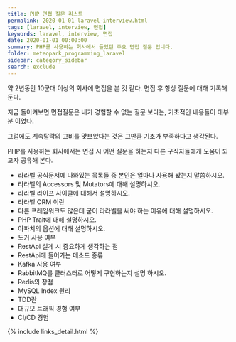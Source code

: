 ```yaml
---
title: PHP 면접 질문 리스트
permalink: 2020-01-01-laravel-interview.html
tags: [laravel, interview, 면접]
keywords: laravel, interview, 면접
date: 2020-01-01 00:00:00
summary: PHP를 사용하는 회사에서 들었던 주요 면접 질문 입니다.
folder: meteopark_programming_laravel
sidebar: category_sidebar
search: exclude
---
```

약 2년동안 10군대 이상의 회사에 면접을 본 것 같다. 면접 후 항상 질문에 대해 기록해 둔다. 

지금 돌이켜보면 면접질문은 내가 경험할 수 없는 질문 보다는, 기초적인 내용들이 대부분 이었다. 

그럼에도 계속탈락의 고비를 맛보았다는 것은 그만큼 기초가 부족하다고 생각된다.

PHP를 사용하는 회사에서는 면접 시 어떤 질문을 하는지 다른 구직자들에게 도움이 되고자 공유해 본다.

- 라라벨 공식문서에 나와있는 목록들 중 본인은 얼마나 사용해 봤는지 말씀하시오. 
- 라라벨의 Accessors 및 Mutators에 대해 설명하시오.
- 라라벨 라이프 사이클에 대해서 설명하시오.
- 라라벨 ORM 이란
- 다른 프레임워크도 많은데 굳이 라라벨을 써야 하는 이유에 대해 설명하시오.
- PHP Trait에 대해 설명하시오.
- 아파치의 옵션에 대해 설명하시오.  
- 도커 사용 여부
- RestApi 설계 시 중요하게 생각하는 점
- RestApi에 들어가는 메소드 종류
- Kafka 사용 여부
- RabbitMQ를 클러스터로 어떻게 구현하는지 설명 하시오.
- Redis의 장점
- MySQL Index 원리
- TDD란
- 대규모 트래픽 경험 여부
- CI/CD 경험



{% include links_detail.html %}
